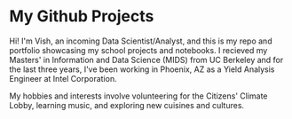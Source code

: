 # My Github Projects

Hi! I'm Vish, an incoming Data Scientist/Analyst, and this is my repo and portfolio showcasing my school projects and notebooks. I recieved my Masters' in Information and Data Science (MIDS) from UC Berkeley and for the last three years, I've been working in Phoenix, AZ as a Yield Analysis Engineer at Intel Corporation. 

My hobbies and interests involve volunteering for the Citizens' Climate Lobby, learning music, and exploring new cuisines and cultures.
